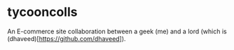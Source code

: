 # tycooncolls
An E-commerce site collaboration between a geek (me) and a lord (which is (dhaveed)[https://github.com/dhaveed]).
